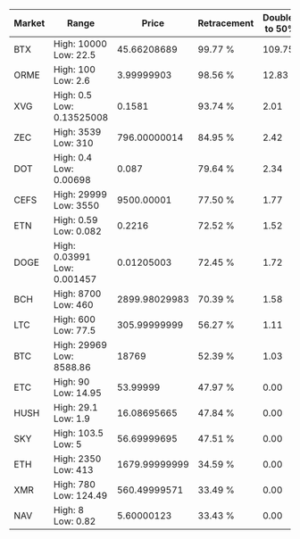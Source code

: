 | Market | Range | Price| Retracement | Doubles to 50% |
| --- | --- | --- | --- | --- |
| BTX | High: 10000<br />Low: 22.5 | 45.66208689 | 99.77 % | 109.75 |
| ORME | High: 100<br />Low: 2.6 | 3.99999903 | 98.56 % | 12.83 |
| XVG | High: 0.5<br />Low: 0.13525008 | 0.1581 | 93.74 % | 2.01 |
| ZEC | High: 3539<br />Low: 310 | 796.00000014 | 84.95 % | 2.42 |
| DOT | High: 0.4<br />Low: 0.00698 | 0.087 | 79.64 % | 2.34 |
| CEFS | High: 29999<br />Low: 3550 | 9500.00001 | 77.50 % | 1.77 |
| ETN | High: 0.59<br />Low: 0.082 | 0.2216 | 72.52 % | 1.52 |
| DOGE | High: 0.03991<br />Low: 0.001457 | 0.01205003 | 72.45 % | 1.72 |
| BCH | High: 8700<br />Low: 460 | 2899.98029983 | 70.39 % | 1.58 |
| LTC | High: 600<br />Low: 77.5 | 305.99999999 | 56.27 % | 1.11 |
| BTC | High: 29969<br />Low: 8588.86 | 18769 | 52.39 % | 1.03 |
| ETC | High: 90<br />Low: 14.95 | 53.99999 | 47.97 % | 0.00 |
| HUSH | High: 29.1<br />Low: 1.9 | 16.08695665 | 47.84 % | 0.00 |
| SKY | High: 103.5<br />Low: 5 | 56.69999695 | 47.51 % | 0.00 |
| ETH | High: 2350<br />Low: 413 | 1679.99999999 | 34.59 % | 0.00 |
| XMR | High: 780<br />Low: 124.49 | 560.49999571 | 33.49 % | 0.00 |
| NAV | High: 8<br />Low: 0.82 | 5.60000123 | 33.43 % | 0.00 |
